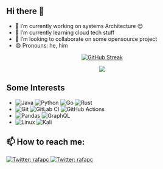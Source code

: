 ## Hi there 👋

<!--
**rafapc2/rafapc2** is a ✨ _special_ ✨ repository because its `README.md` (this file) appears on your GitHub profile.
-->

- 🔭 I’m currently working on systems Architecture 😊
- 🌱 I’m currently learning cloud tech stuff
- 🚀 I’m looking to collaborate on some opensource project
- 😄 Pronouns: he, him


<p align="center"> <a href="https://git.io/streak-stats"><img src="http://github-readme-streak-stats.herokuapp.com?user=rafapc2&amp;theme=dark&amp;hide_border=true&amp;date_format=j%20M%5B%20Y%5D" alt="GitHub Streak"></a></p>
<p align="center">
<img align="center" src="https://github-readme-stats.vercel.app/api/top-langs/?username=rafapc2&layout=compact&theme=dark&hide_border=true" />
</p>

## Some Interests

- ![Java](https://img.shields.io/badge/java-%23ED8B00.svg?style=for-the-badge&logo=java&logoColor=white)
![Python](https://img.shields.io/badge/python-3670A0?style=for-the-badge&logo=python&logoColor=ffdd54)
![Go](https://img.shields.io/badge/go-%2300ADD8.svg?style=for-the-badge&logo=go&logoColor=white)
![Rust](https://img.shields.io/badge/rust-%23000000.svg?style=for-the-badge&logo=rust&logoColor=white)
- ![Git](https://img.shields.io/badge/git-%23F05033.svg?style=for-the-badge&logo=git&logoColor=white)
![GitLab CI](https://img.shields.io/badge/GitLabCI-%23181717.svg?style=for-the-badge&logo=gitlab&logoColor=white)
![GitHub Actions](https://img.shields.io/badge/githubactions-%232671E5.svg?style=for-the-badge&logo=githubactions&logoColor=white)
- ![Pandas](https://img.shields.io/badge/pandas-%23150458.svg?style=for-the-badge&logo=pandas&logoColor=white)
![GraphQL](https://img.shields.io/badge/-GraphQL-E10098?style=for-the-badge&logo=graphql&logoColor=white)
- ![Linux](https://img.shields.io/badge/Linux-FCC624?style=for-the-badge&logo=linux&logoColor=black)
![Kali](https://img.shields.io/badge/Kali-268BEE?style=for-the-badge&logo=kalilinux&logoColor=white)

## 📫 How to reach me:
<a href="https://twitter.com/rafapc">
    <img alt="Twitter: rafapc" src="https://img.shields.io/twitter/follow/rafapc?color=1DA1F2&logo=twitter&style=for-the-badge" target="_blank" />
</a>
<a href="mailto:rafapc2@gmail.com">
    <img alt="Twitter: rafapc" src="https://img.shields.io/badge/Gmail-D14836?style=for-the-badge&logo=gmail&logoColor=white" target="_blank" />
</a>


